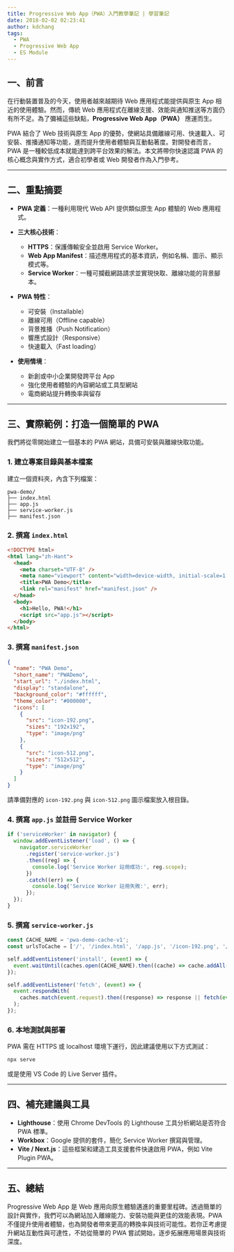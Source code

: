 ```yaml
---
title: Progressive Web App（PWA）入門教學筆記 | 學習筆記
date: 2018-02-02 02:23:41
author: kdchang
tags:
  - PWA
  - Progressive Web App
  - ES Module
---
```


## 一、前言

在行動裝置普及的今天，使用者越來越期待 Web 應用程式能提供與原生 App 相近的使用體驗。然而，傳統 Web 應用程式在離線支援、效能與通知推送等方面仍有所不足。為了彌補這些缺點，**Progressive Web App（PWA）** 應運而生。

PWA 結合了 Web 技術與原生 App 的優勢，使網站具備離線可用、快速載入、可安裝、推播通知等功能，進而提升使用者體驗與互動黏著度。對開發者而言，PWA 是一種較低成本就能達到跨平台效果的解法。本文將帶你快速認識 PWA 的核心概念與實作方式，適合初學者或 Web 開發者作為入門參考。

---

## 二、重點摘要

- **PWA 定義**：一種利用現代 Web API 提供類似原生 App 體驗的 Web 應用程式。
- **三大核心技術**：

  - **HTTPS**：保護傳輸安全並啟用 Service Worker。
  - **Web App Manifest**：描述應用程式的基本資訊，例如名稱、圖示、顯示模式等。
  - **Service Worker**：一種可攔截網路請求並實現快取、離線功能的背景腳本。

- **PWA 特性**：

  - 可安裝（Installable）
  - 離線可用（Offline capable）
  - 背景推播（Push Notification）
  - 響應式設計（Responsive）
  - 快速載入（Fast loading）

- **使用情境**：

  - 新創或中小企業開發跨平台 App
  - 強化使用者體驗的內容網站或工具型網站
  - 電商網站提升轉換率與留存

---

## 三、實際範例：打造一個簡單的 PWA

我們將從零開始建立一個基本的 PWA 網站，具備可安裝與離線快取功能。

### 1. 建立專案目錄與基本檔案

建立一個資料夾，內含下列檔案：

```
pwa-demo/
├── index.html
├── app.js
├── service-worker.js
├── manifest.json
```

### 2. 撰寫 `index.html`

```html
<!DOCTYPE html>
<html lang="zh-Hant">
  <head>
    <meta charset="UTF-8" />
    <meta name="viewport" content="width=device-width, initial-scale=1.0" />
    <title>PWA Demo</title>
    <link rel="manifest" href="manifest.json" />
  </head>
  <body>
    <h1>Hello, PWA!</h1>
    <script src="app.js"></script>
  </body>
</html>
```

### 3. 撰寫 `manifest.json`

```json
{
  "name": "PWA Demo",
  "short_name": "PWADemo",
  "start_url": "./index.html",
  "display": "standalone",
  "background_color": "#ffffff",
  "theme_color": "#000000",
  "icons": [
    {
      "src": "icon-192.png",
      "sizes": "192x192",
      "type": "image/png"
    },
    {
      "src": "icon-512.png",
      "sizes": "512x512",
      "type": "image/png"
    }
  ]
}
```

請準備對應的 `icon-192.png` 與 `icon-512.png` 圖示檔案放入根目錄。

### 4. 撰寫 `app.js` 並註冊 Service Worker

```js
if ('serviceWorker' in navigator) {
  window.addEventListener('load', () => {
    navigator.serviceWorker
      .register('service-worker.js')
      .then((reg) => {
        console.log('Service Worker 註冊成功:', reg.scope);
      })
      .catch((err) => {
        console.log('Service Worker 註冊失敗:', err);
      });
  });
}
```

### 5. 撰寫 `service-worker.js`

```js
const CACHE_NAME = 'pwa-demo-cache-v1';
const urlsToCache = ['/', '/index.html', '/app.js', '/icon-192.png', '/icon-512.png'];

self.addEventListener('install', (event) => {
  event.waitUntil(caches.open(CACHE_NAME).then((cache) => cache.addAll(urlsToCache)));
});

self.addEventListener('fetch', (event) => {
  event.respondWith(
    caches.match(event.request).then((response) => response || fetch(event.request))
  );
});
```

### 6. 本地測試與部署

PWA 需在 HTTPS 或 localhost 環境下運行，因此建議使用以下方式測試：

```bash
npx serve
```

或是使用 VS Code 的 Live Server 插件。

---

## 四、補充建議與工具

- **Lighthouse**：使用 Chrome DevTools 的 Lighthouse 工具分析網站是否符合 PWA 標準。
- **Workbox**：Google 提供的套件，簡化 Service Worker 撰寫與管理。
- **Vite / Next.js**：這些框架和建造工具支援套件快速啟用 PWA，例如 Vite Plugin PWA。

---

## 五、總結

Progressive Web App 是 Web 應用向原生體驗邁進的重要里程碑。透過簡單的設計與實作，我們可以為網站加入離線能力、安裝功能與更佳的效能表現。PWA 不僅提升使用者體驗，也為開發者帶來更高的轉換率與技術可能性。若你正考慮提升網站互動性與可達性，不妨從簡單的 PWA 嘗試開始，逐步拓展應用場景與技術深度。
